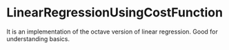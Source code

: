 # LinearRegressionUsingCostFunction
It is an implementation of the octave version of linear regression. Good for understanding basics.
